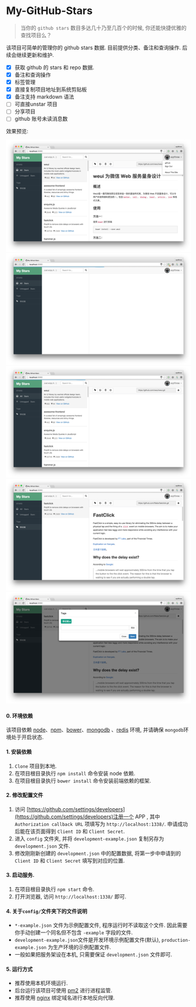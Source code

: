 # My-GitHub-Stars

> 当你的 `github stars` 数目多达几十乃至几百个的时候, 你还能快捷优雅的查找项目么？

该项目可简单的管理你的 github stars 数据. 目前提供分类、备注和查询操作. 后续会继续更新和维护.

- [x] 获取 github 的 stars 和 repo 数据.
- [x] 备注和查询操作
- [x] 标签管理
- [x] 直接复制项目地址到系统剪贴板
- [x] 备注支持 markdown 语法
- [ ] 可直接unstar 项目
- [ ] 分享项目
- [ ] github 账号未读消息数

效果预览:

![首页](./demo/dashboard.png)
![加载效果](./demo/loading.png)
![加载效果2](./demo/loading_02.png)
![标签切换](./demo/nav.png)
![标签管理](./demo/tags.png)

#### 0. 环境依赖
该项目依赖 [node](https://nodejs.org/)、[npm](https://www.npmjs.com/)、[bower](https://github.com/bower/bower)、[mongodb](https://www.mongodb.org/) 、[redis](http://redis.io/) 环境,  并请确保 `mongodb`环境处于开启状态.

#### 1. 安装依赖
1. `Clone` 项目到本地.
2. 在项目根目录执行 `npm install` 命令安装 node 依赖.
3. 在项目根目录执行 `bower install` 命令安装前端依赖的框架.

#### 2. 修改配置文件
1. 访问 [https://github.com/settings/developers](https://github.com/settings/developers)注册一个 APP , 其中 `Authorization callback URL` 项填写为 `http://localhost:1338/`. 申请成功后能在该页面得到 `Client ID` 和 `Client Secret`.
2. 进入 `config` 文件夹, 并将 `development-example.json` 复制另存为 `development.json` 文件.
3. 修改刚刚新创建的 `development.json` 中的配置数据, 将第一步中申请到的 `Client ID` 和 `Client Secret` 填写到对应的位置.

#### 3. 启动服务.
1. 在项目根目录执行 `npm start` 命令.
2. 打开浏览器, 访问 `http://localhost:1338/` 即可.

#### 4. 关于`config/`文件夹下的文件说明
* `*-example.json` 文件为示例配置文件, 程序运行时不读取这个文件. 因此需要你手动创建一个同名但不包含 `-example` 字段的文件.
* `development-example.json`文件是开发环境示例配置文件(默认), `production-example.json` 为生产环境的示例配置文件.
* 一般如果把服务架设在本机, 只需要保证 `development.json` 文件即可.

#### 5. 运行方式
* 推荐使用本机环境运行.
* 后台运行该项目可使用 [pm2](https://github.com/Unitech/pm2) 进行进程监管.
* 推荐使用 [nginx](http://nginx.org/en/download.html) 绑定域名进行本地反向代理.
